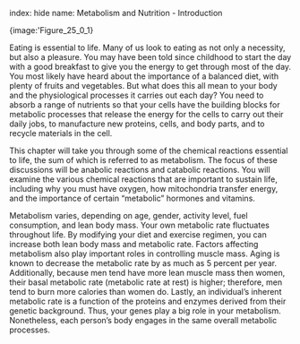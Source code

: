 index: hide
name: Metabolism and Nutrition - Introduction


{image:'Figure_25_0_1}
        

Eating is essential to life. Many of us look to eating as not only a necessity, but also a pleasure. You may have been told since childhood to start the day with a good breakfast to give you the energy to get through most of the day. You most likely have heard about the importance of a balanced diet, with plenty of fruits and vegetables. But what does this all mean to your body and the physiological processes it carries out each day? You need to absorb a range of nutrients so that your cells have the building blocks for metabolic processes that release the energy for the cells to carry out their daily jobs, to manufacture new proteins, cells, and body parts, and to recycle materials in the cell.

This chapter will take you through some of the chemical reactions essential to life, the sum of which is referred to as metabolism. The focus of these discussions will be anabolic reactions and catabolic reactions. You will examine the various chemical reactions that are important to sustain life, including why you must have oxygen, how mitochondria transfer energy, and the importance of certain “metabolic” hormones and vitamins.

Metabolism varies, depending on age, gender, activity level, fuel consumption, and lean body mass. Your own metabolic rate fluctuates throughout life. By modifying your diet and exercise regimen, you can increase both lean body mass and metabolic rate. Factors affecting metabolism also play important roles in controlling muscle mass. Aging is known to decrease the metabolic rate by as much as 5 percent per year. Additionally, because men tend have more lean muscle mass then women, their basal metabolic rate (metabolic rate at rest) is higher; therefore, men tend to burn more calories than women do. Lastly, an individual’s inherent metabolic rate is a function of the proteins and enzymes derived from their genetic background. Thus, your genes play a big role in your metabolism. Nonetheless, each person’s body engages in the same overall metabolic processes.
